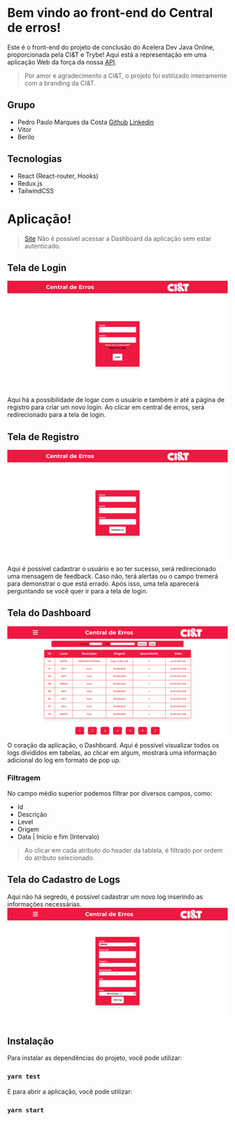 # Bem vindo ao front-end do **Central de erros**!
Este é o front-end do projeto de conclusão do Acelera Dev Java Online, proporcionada pela CI&T e Trybe!
Aqui está a representação em uma aplicação Web da força da nossa [API](https://github.com/PedroMarqdev/CentralErrosCodenation).
> Por amor e agradecimento a CI&T,  o projeto foi estilizado inteiramente com a branding da CI&T.
## Grupo
- Pedro Paulo Marques da Costa [Github](https://github.com/PedroMarqdev) [Linkedin](https://www.linkedin.com/in/pedro-marques-9aaa651b4/)
- Vitor
- Berilo
## Tecnologias
- React (React-router, Hooks)
- Redux.js
- TailwindCSS
# Aplicação!
> [Site](https://central-errors.vercel.app/)
> Não é possível acessar a Dashboard da aplicação sem estar autenticado.
## Tela de **Login**
![login_img](images/login.png)
Aqui há a possibilidade de logar com o usuário e também ir até a página de registro para criar um novo login.
Ao clicar em central de erros, será redirecionado para a tela de login.
## Tela de **Registro**
![login_img](images/registro_usuario.png)
Aqui é possível cadastrar o usuário e ao ter sucesso, será redirecionado uma mensagem de feedback. Caso não, terá alertas ou o campo tremerá para demonstrar
o que está errado. Após isso, uma tela aparecerá perguntando se você quer ir para a tela de login.
## Tela do **Dashboard**
![login_img](images/dashboard.png)
O coração da aplicação, o Dashboard. Aqui é possível visualizar todos os logs divididos em tabelas, ao clicar em algum, mostrará uma informação adicional do log em formato de pop up.
### Filtragem
No campo médio superior podemos filtrar por diversos campos, como:
- Id
- Descrição
- Level
- Origem
- Data | Inicío e fim (Intervalo)
> Ao clicar em cada atributo do header da tablela, é filtrado por ordem do atributo selecionado.
## Tela do **Cadastro de Logs**
Aqui não há segredo, é possível cadastrar um novo log inserindo as informações necessárias.
![login_img](images/cadastro_log.png)

## Instalação
Para instalar as dependências do projeto, você pode utilizar:
### `yarn test`
E para abrir a aplicação, você pode utilizar:
### `yarn start`

